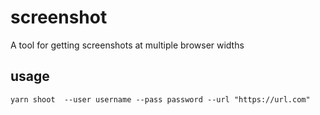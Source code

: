 # screenshot
A tool for getting screenshots at multiple browser widths

## usage
`yarn shoot  --user username --pass password --url "https://url.com"`

